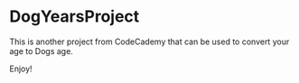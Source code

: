﻿# DogYearsProject
This is another project from CodeCademy that can be used to convert your age to Dogs age.

Enjoy!
